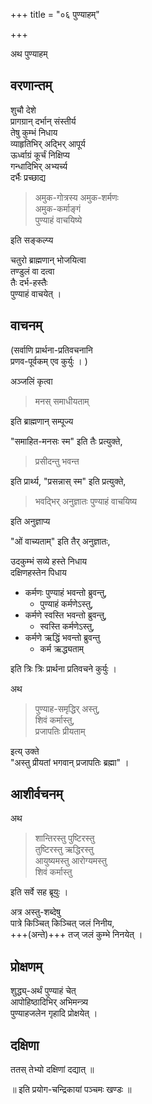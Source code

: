 +++
title = "०६ पुण्याहम्"

+++

अथ पुण्याहम्

## वरणान्तम्
शुचौ देशे  
प्रागग्रान् दर्भान् संस्तीर्य  
तेषु कुम्भं निधाय  
व्याहृतिभिर् अद्भिर् आपूर्य  
ऊर्ध्वाग्रं कूर्चं निक्षिप्य  
गन्धादिभिर् अभ्यर्च्य  
दर्भैः प्रच्छाद्य  

> अमुक-गोत्रस्य अमुक-शर्मणः  
> अमुक-कर्माङ्गं  
> पुण्याहं वाचयिष्ये 

इति सङ्कल्प्य 

चतुरो ब्राह्मणान् भोजयित्वा  
तण्डुलं वा दत्वा  
तैः दर्भ-हस्तैः  
पुण्याहं वाचयेत् । 

## वाचनम्
(सर्वाणि प्रार्थना-प्रतिवचनानि  
प्रणव-पूर्वकम् एव कुर्युः ।  )

अञ्जलिं कृत्वा  

> मनस् समाधीयताम् 

इति ब्राह्मणान् सम्पूज्य  

"समाहित-मनसः स्म" इति तैः प्रत्युक्ते, 

> प्रसीदन्तु भवन्त 

इति प्रार्थ्य, "प्रसन्नास् स्म" इति प्रत्युक्ते, 

> भवद्भिर् अनुज्ञातः पुण्याहं वाचयिष्य 

इति अनुज्ञाप्य 

"ओं वाच्यताम्" इति तैर् अनुज्ञातः,  

उदकुम्भं सव्ये हस्ते निधाय  
दक्षिणहस्तेन पिधाय  

- कर्मणः पुण्याहं भवन्तो ब्रुवन्तु, 
  - पुण्याहं कर्मणेऽस्तु, 
- कर्मणे स्वस्ति भवन्तो ब्रुवन्तु, 
  - स्वस्ति कर्मणेऽस्तु, 
- कर्मणे ऋद्धिं भवन्तो ब्रुवन्तु 
  - कर्म ऋद्ध्यताम् 

इति त्रिः त्रिः प्रार्थना प्रतिवचने कुर्युः । 

अथ 

> पुण्याह-समृद्धिर् अस्तु,  
शिवं कर्मास्तु,  
प्रजापतिः प्रीयताम् 

इत्य् उक्ते  
"अस्तु प्रीयतां भगवान् प्रजापतिः ब्रह्मा" । 

## आशीर्वचनम्
अथ 

> शान्तिरस्तु पुष्टिरस्तु  
> तुष्टिरस्तु ऋद्धिरस्तु  
> आयुष्यमस्तु आरोग्यमस्तु  
> शिवं कर्मास्तु 

इति सर्वे सह ब्रूयुः ।  


अत्र अस्तु-शब्देषु  
पात्रे किञ्चित् किञ्चित् जलं निनीय,  
+++(अन्ते)+++ तज् जलं कुम्भे निनयेत् । 

## प्रोक्षणम्
शुद्ध्य्-अर्थं पुण्याहं चेत्  
आपोहिष्ठादिभिर् अभिमन्त्र्य  
पुण्याहजलेन गृहादि प्रोक्षयेत् । 

## दक्षिणा
ततस् तेभ्यो दक्षिणां दद्यात् ॥

॥ इति प्रयोग-चन्द्रिकायां पञ्चमः खण्डः ॥
